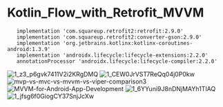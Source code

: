 # Kotlin_Flow_with_Retrofit_MVVM


       implementation 'com.squareup.retrofit2:retrofit:2.9.0'
       implementation 'com.squareup.retrofit2:converter-gson:2.9.0'
       implementation 'org.jetbrains.kotlinx:kotlinx-coroutines-android:1.3.9'
       implementation 'androidx.lifecycle:lifecycle-extensions:2.2.0'
       annotationProcessor 'androidx.lifecycle:lifecycle-compiler:2.2.0'
      
      
![1_z3_p6gvk7411V2i2KRgDMQ](https://user-images.githubusercontent.com/60017090/197410128-5e426971-9ccd-4436-a279-97056ad8e828.png)
![1_CEW0JrVST7ReQq04j0P0kw](https://user-images.githubusercontent.com/60017090/197410140-5f86b8a1-64a7-4e34-88f4-aebb0beae898.png)
![mvp-vs-mvc-vs-mvvm-vs-viper-comparison3](https://user-images.githubusercontent.com/60017090/197410150-7f658d4f-b898-4c56-8515-551d461b907e.jpg)
![MVVM-for-Android-App-Development](https://user-images.githubusercontent.com/60017090/197410169-03346a66-319c-420b-8f2b-ca083bf99eae.png)
![1_6YYuni9J8nDNjMAYh1TIAQ](https://user-images.githubusercontent.com/60017090/197410177-9a49cdfb-6661-4459-808d-be89b69ca2a8.jpeg)
![1_jfsg6f0GiogCY37SnjJcXw](https://user-images.githubusercontent.com/60017090/197410181-cb688dd4-177a-4341-ab75-50c8be8d27ee.png)
